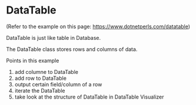 # DataTable
(Refer to the example on this page: https://www.dotnetperls.com/datatable)

DataTable is just like table in Database.

The DataTable class stores rows and columns of data.

Points in this example
1. add columne to DataTable
2. add row to DataTable
3. output certain field/column of a row
4. iterate the DataTable
5. take look at the structure of DataTable in DataTable Visualizer

